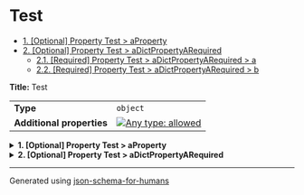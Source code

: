 # Test

- [1. [Optional] Property Test > aProperty](#aProperty)
- [2. [Optional] Property Test > aDictPropertyARequired](#aDictPropertyARequired)
  - [2.1. [Required] Property Test > aDictPropertyARequired > a](#aDictPropertyARequired_a)
  - [2.2. [Required] Property Test > aDictPropertyARequired > b](#aDictPropertyARequired_b)

**Title:** Test

|                           |                                                                                                                                   |
| ------------------------- | --------------------------------------------------------------------------------------------------------------------------------- |
| **Type**                  | `object`                                                                                                                          |
| **Additional properties** | [![Any type: allowed](https://img.shields.io/badge/Any%20type-allowed-green)](# "Additional Properties of any type are allowed.") |

<details>
<summary>
<strong> <a name="aProperty"></a>1. [Optional] Property Test > aProperty</strong>  

</summary>
<blockquote>

|                |                           |
| -------------- | ------------------------- |
| **Type**       | `enum (of string)`        |
| **Default**    | `"Default from property"` |
| **Defined in** | #/definitions/aProperty   |

**Description:** This is the description from the definition

Must be one of:

* "value1"
* "value2"

</blockquote>
</details>

<details>
<summary>
<strong> <a name="aDictPropertyARequired"></a>2. [Optional] Property Test > aDictPropertyARequired</strong>  

</summary>
<blockquote>

|                           |                                                                                                                                   |
| ------------------------- | --------------------------------------------------------------------------------------------------------------------------------- |
| **Type**                  | `object`                                                                                                                          |
| **Additional properties** | [![Any type: allowed](https://img.shields.io/badge/Any%20type-allowed-green)](# "Additional Properties of any type are allowed.") |
| **Default**               | `{"a": "a", "b": "b"}`                                                                                                            |
| **Defined in**            | #/definitions/aDictProperty                                                                                                       |

<details>
<summary>
<strong> <a name="aDictPropertyARequired_a"></a>2.1. [Required] Property Test > aDictPropertyARequired > a</strong>  

</summary>
<blockquote>

|          |          |
| -------- | -------- |
| **Type** | `string` |

</blockquote>
</details>

<details>
<summary>
<strong> <a name="aDictPropertyARequired_b"></a>2.2. [Required] Property Test > aDictPropertyARequired > b</strong>  

</summary>
<blockquote>

|          |          |
| -------- | -------- |
| **Type** | `string` |

</blockquote>
</details>

</blockquote>
</details>

----------------------------------------------------------------------------------------------------------------------------
Generated using [json-schema-for-humans](https://github.com/coveooss/json-schema-for-humans)